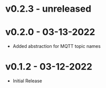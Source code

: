 # v0.2.3 - unreleased

# v0.2.0 - 03-13-2022

- Added abstraction for MQTT topic names 

# v0.1.2 - 03-12-2022

- Initial Release